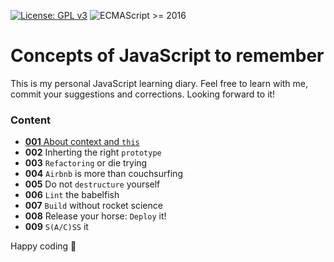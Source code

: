 [![License: GPL v3](https://img.shields.io/badge/License-GPL%20v3-blue.svg)](http://www.gnu.org/licenses/gpl-3.0)
![ECMAScript >= 2016](https://img.shields.io/badge/-JavaScript-blue?logo=javascript&style=flat)

# Concepts of JavaScript to remember

This is my personal JavaScript learning diary. Feel free to learn with me, commit your suggestions and corrections. Looking forward to it!

### Content

- [**001** About context and `this`](/001%20About%20context%20and%20this/README.md)
- **002** Inherting the right `prototype`
- **003** `Refactoring` or die trying
- **004** `Airbnb` is more than couchsurfing
- **005** Do not `destructure` yourself
- **006** `Lint` the babelfish
- **007** `Build` without rocket science
- **008** Release your horse: `Deploy` it!
- **009** `S(A/C)SS` it

Happy coding :rocket:
